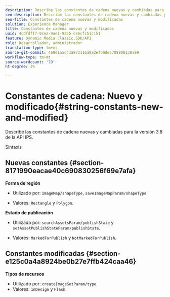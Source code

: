 ```yaml
---
description: Describe las constantes de cadena nuevas y cambiadas para la versión 3.8 de la API IPS.
seo-description: Describe las constantes de cadena nuevas y cambiadas para la versión 3.8 de la API IPS.
seo-title: Constantes de cadena nuevas y modificadas
solution: Experience Manager
title: Constantes de cadena nuevas y modificadas
uuid: 4cdfdff7-9cea-4ae1-925b-ce6cfc51c151
feature: Dynamic Media Classic,SDK/API
role: Desarrollador, administrador
translation-type: tm+mt
source-git-commit: 469d1a5c43a972116a8a2efb0de5708800130a99
workflow-type: tm+mt
source-wordcount: '79'
ht-degree: 3%

---
```



# Constantes de cadena: Nuevo y modificado{#string-constants-new-and-modified}

Describe las constantes de cadena nuevas y cambiadas para la versión 3.8 de la API IPS.

Sintaxis

## Nuevas constantes {#section-8171990eacae40c690830256f69e7afa}

**Forma de región**

* Utilizado por: `ImageMap/shapeType`, `saveImageMapParam/shapeType`

* Valores: `Rectangle` y `Polygon`.

**Estado de publicación**

* Utilizado por: `searchAssetsParam/publishState` y `setAssetPublishStateParam/publishState`.

* Valores: `MarkedForPublish` y `NotMarkedForPublish`.

## Constantes modificadas {#section-e125c0a4a8924be0b27e7ffb424caa46}

**Tipos de recursos**

* Utilizado por: `createImageSetParam/type`.
* Valores: `InDesign` y `Flash`.

